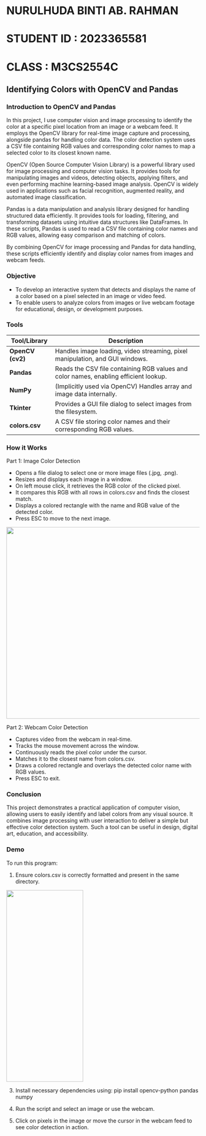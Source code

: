 # NURULHUDA BINTI AB. RAHMAN
# STUDENT ID : 2023365581
# CLASS : M3CS2554C

## Identifying Colors with OpenCV and Pandas

### Introduction to OpenCV and Pandas

In this project, I use computer vision and image processing to identify the color at a specific pixel location from an image or a webcam feed. It employs the OpenCV library for real-time image capture and processing, alongside pandas for handling color data. The color detection system uses a CSV file containing RGB values and corresponding color names to map a selected color to its closest known name.

OpenCV (Open Source Computer Vision Library) is a powerful library used for image processing and computer vision tasks. It provides tools for manipulating images and videos, detecting objects, applying filters, and even performing machine learning-based image analysis. OpenCV is widely used in applications such as facial recognition, augmented reality, and automated image classification.

Pandas is a data manipulation and analysis library designed for handling structured data efficiently. It provides tools for loading, filtering, and transforming datasets using intuitive data structures like DataFrames. In these scripts, Pandas is used to read a CSV file containing color names and RGB values, allowing easy comparison and matching of colors.

By combining OpenCV for image processing and Pandas for data handling, these scripts efficiently identify and display color names from images and webcam feeds.

### Objective
- To develop an interactive system that detects and displays the name of a color based on a pixel selected in an image or video feed.
- To enable users to analyze colors from images or live webcam footage for educational, design, or development purposes.

### Tools

| Tool/Library | Description |
|--------------|-------------|
| **OpenCV (cv2)** | Handles image loading, video streaming, pixel manipulation, and GUI windows. |
| **Pandas** | Reads the CSV file containing RGB values and color names, enabling efficient lookup. |
| **NumPy** | (Implicitly used via OpenCV) Handles array and image data internally. |
| **Tkinter** | Provides a GUI file dialog to select images from the filesystem. |
| **colors.csv** | A CSV file storing color names and their corresponding RGB values. |


### How it Works
Part 1: Image Color Detection
   - Opens a file dialog to select one or more image files (.jpg, .png).
   - Resizes and displays each image in a window.
   - On left mouse click, it retrieves the RGB color of the clicked pixel.
   - It compares this RGB with all rows in colors.csv and finds the closest match.
   - Displays a colored rectangle with the name and RGB value of the detected color.
   - Press ESC to move to the next image.

   <img src="https://github.com/user-attachments/assets/818da0b7-f50b-456f-87ad-e7929f6c7b4d" width="600" height="500" />

Part 2: Webcam Color Detection
   - Captures video from the webcam in real-time.
   - Tracks the mouse movement across the window.
   - Continuously reads the pixel color under the cursor.
   - Matches it to the closest name from colors.csv.
   - Draws a colored rectangle and overlays the detected color name with RGB values.
   - Press ESC to exit.

### Conclusion
This project demonstrates a practical application of computer vision, allowing users to easily identify and label colors from any visual source. It combines image processing with user interaction to deliver a simple but effective color detection system. Such a tool can be useful in design, digital art, education, and accessibility.

### Demo
To run this program:

1. Ensure colors.csv is correctly formatted and present in the same directory.
<img src="https://github.com/user-attachments/assets/e96aa977-eb27-44a1-8427-7a9283771dcd" width="200" height="500" />

3. Install necessary dependencies using:
   pip install opencv-python pandas numpy

4. Run the script and select an image or use the webcam.

5. Click on pixels in the image or move the cursor in the webcam feed to see color detection in action.









